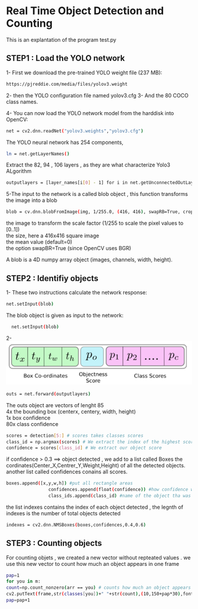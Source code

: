 # Real Time Object Detection and Counting
This is an explantation of the program test.py 
## STEP1 : Load the YOLO network

1- First we download the pre-trained YOLO weight file (237 MB): 
```bash
https://pjreddie.com/media/files/yolov3.weight
```
2- then the YOLO configuration file named yolov3.cfg
3- And the 80 COCO class names.

4- You can now load the YOLO network model from the harddisk into OpenCV:
```bash
net = cv2.dnn.readNet("yolov3.weights","yolov3.cfg")
```
The YOLO neural network has 254 components, 
```bash
ln = net.getLayerNames()
```
Extract the 82, 94 , 106 layers , as they are what characterize Yolo3 ALgorithm
```bash
outputlayers = [layer_names[i[0] - 1] for i in net.getUnconnectedOutLayers()]
```
5-The input to the network is a called blob object , this function transforms the image into a blob
```bash
blob = cv.dnn.blobFromImage(img, 1/255.0, (416, 416), swapRB=True, crop=False)
```
the image to transform
the scale factor (1/255 to scale the pixel values to [0..1])    
the size, here a 416x416 square image  
the mean value (default=0)  
the option swapBR=True (since OpenCV uses BGR)

A blob is a 4D numpy array object (images, channels, width, height).
## STEP2 : Identifiy objects

1- These two instructions calculate the network response:
```bash
net.setInput(blob)
```                                                                     
The blob object is given as input to the network:
```bash
  net.setInput(blob)
```
2- 
![image](121.PNG)

```bash
outs = net.forward(outputlayers)
```
The outs object are vectors of lenght 85                                               
4x the bounding box (centerx, centery, width, height)    
                                 1x box confidence                            
80x class confidence


```bash
scores = detection[5:] # scores takes classes scores
class_id = np.argmax(scores) # We extract the index of the highest score which correspends to our object
confidence = scores[class_id] # We extract our object score
```
if confidence > 0.3 ==> object detected , we add to a list called Boxes the cordinates(Center_X,Centrer_Y,Weight,Height) of all the detected objects.
another list called confidences conains all scores.
```bash
boxes.append([x,y,w,h]) #put all rectangle areas
                confidences.append(float(confidence)) #how confidence was that object detected and show that percentage
                class_ids.append(class_id) #name of the object tha was detected
```
the list indexes contains the index of each object detected , the legnth of indexes is the number of total objects detected
```bash
indexes = cv2.dnn.NMSBoxes(boxes,confidences,0.4,0.6)
```

## STEP3 : Counting objects
For counting objets , we created a new vector without repteated  values .
we use this new vector to count how much an object appears in one frame

```bash
pap=1
for you in m:
count=np.count_nonzero(arr == you) # counts how much an object appears in one frame
cv2.putText(frame,str(classes[you])+" "+str(count),(10,150+pap*30),font,2,(0,0,0),1) # object name , and how many is there
pap=pap+1
```


